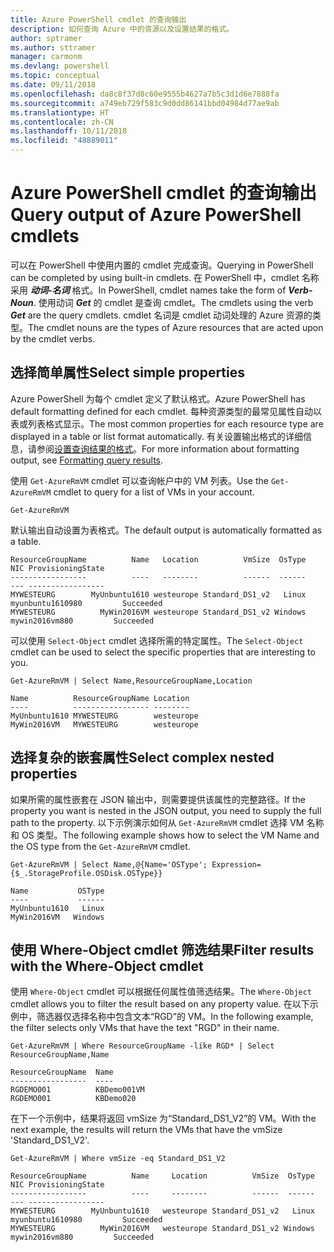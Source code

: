 ```yaml
---
title: Azure PowerShell cmdlet 的查询输出
description: 如何查询 Azure 中的资源以及设置结果的格式。
author: sptramer
ms.author: sttramer
manager: carmonm
ms.devlang: powershell
ms.topic: conceptual
ms.date: 09/11/2018
ms.openlocfilehash: da8c8f37d8c60e9555b4627a7b5c3d1d6e7888fa
ms.sourcegitcommit: a749eb729f583c9d0dd86141bbd04984d77ae9ab
ms.translationtype: HT
ms.contentlocale: zh-CN
ms.lasthandoff: 10/11/2018
ms.locfileid: "48889011"
---
```

# <a name="query-output-of-azure-powershell-cmdlets"></a><span data-ttu-id="18a51-103">Azure PowerShell cmdlet 的查询输出</span><span class="sxs-lookup"><span data-stu-id="18a51-103">Query output of Azure PowerShell cmdlets</span></span>

<span data-ttu-id="18a51-104">可以在 PowerShell 中使用内置的 cmdlet 完成查询。</span><span class="sxs-lookup"><span data-stu-id="18a51-104">Querying in PowerShell can be completed by using built-in cmdlets.</span></span> <span data-ttu-id="18a51-105">在 PowerShell 中，cmdlet 名称采用 **_动词-名词_** 格式。</span><span class="sxs-lookup"><span data-stu-id="18a51-105">In PowerShell, cmdlet names take the form of **_Verb-Noun_**.</span></span> <span data-ttu-id="18a51-106">使用动词 **_Get_** 的 cmdlet 是查询 cmdlet。</span><span class="sxs-lookup"><span data-stu-id="18a51-106">The cmdlets using the verb **_Get_** are the query cmdlets.</span></span> <span data-ttu-id="18a51-107">cmdlet 名词是 cmdlet 动词处理的 Azure 资源的类型。</span><span class="sxs-lookup"><span data-stu-id="18a51-107">The cmdlet nouns are the types of Azure resources that are acted upon by the cmdlet verbs.</span></span>

## <a name="select-simple-properties"></a><span data-ttu-id="18a51-108">选择简单属性</span><span class="sxs-lookup"><span data-stu-id="18a51-108">Select simple properties</span></span>

<span data-ttu-id="18a51-109">Azure PowerShell 为每个 cmdlet 定义了默认格式。</span><span class="sxs-lookup"><span data-stu-id="18a51-109">Azure PowerShell has default formatting defined for each cmdlet.</span></span> <span data-ttu-id="18a51-110">每种资源类型的最常见属性自动以表或列表格式显示。</span><span class="sxs-lookup"><span data-stu-id="18a51-110">The most common properties for each resource type are displayed in a table or list format automatically.</span></span> <span data-ttu-id="18a51-111">有关设置输出格式的详细信息，请参阅[设置查询结果的格式](formatting-output.md)。</span><span class="sxs-lookup"><span data-stu-id="18a51-111">For more information about formatting output, see [Formatting query results](formatting-output.md).</span></span>

<span data-ttu-id="18a51-112">使用 `Get-AzureRmVM` cmdlet 可以查询帐户中的 VM 列表。</span><span class="sxs-lookup"><span data-stu-id="18a51-112">Use the `Get-AzureRmVM` cmdlet to query for a list of VMs in your account.</span></span>

```azurepowershell-interactive
Get-AzureRmVM
```

<span data-ttu-id="18a51-113">默认输出自动设置为表格式。</span><span class="sxs-lookup"><span data-stu-id="18a51-113">The default output is automatically formatted as a table.</span></span>

```output
ResourceGroupName          Name   Location          VmSize  OsType              NIC ProvisioningState
-----------------          ----   --------          ------  ------              --- -----------------
MYWESTEURG        MyUnbuntu1610 westeurope Standard_DS1_v2   Linux myunbuntu1610980         Succeeded
MYWESTEURG          MyWin2016VM westeurope Standard_DS1_v2 Windows   mywin2016vm880         Succeeded
```

<span data-ttu-id="18a51-114">可以使用 `Select-Object` cmdlet 选择所需的特定属性。</span><span class="sxs-lookup"><span data-stu-id="18a51-114">The `Select-Object` cmdlet can be used to select the specific properties that are interesting to you.</span></span>

```azurepowershell-interactive
Get-AzureRmVM | Select Name,ResourceGroupName,Location
```

```output
Name          ResourceGroupName Location
----          ----------------- --------
MyUnbuntu1610 MYWESTEURG        westeurope
MyWin2016VM   MYWESTEURG        westeurope
```

## <a name="select-complex-nested-properties"></a><span data-ttu-id="18a51-115">选择复杂的嵌套属性</span><span class="sxs-lookup"><span data-stu-id="18a51-115">Select complex nested properties</span></span>

<span data-ttu-id="18a51-116">如果所需的属性嵌套在 JSON 输出中，则需要提供该属性的完整路径。</span><span class="sxs-lookup"><span data-stu-id="18a51-116">If the property you want is nested in the JSON output, you need to supply the full path to the property.</span></span> <span data-ttu-id="18a51-117">以下示例演示如何从 `Get-AzureRmVM` cmdlet 选择 VM 名称和 OS 类型。</span><span class="sxs-lookup"><span data-stu-id="18a51-117">The following example shows how to select the VM Name and the OS type from the `Get-AzureRmVM` cmdlet.</span></span>

```azurepowershell-interactive
Get-AzureRmVM | Select Name,@{Name='OSType'; Expression={$_.StorageProfile.OSDisk.OSType}}
```

```output
Name           OSType
----           ------
MyUnbuntu1610   Linux
MyWin2016VM   Windows
```

## <a name="filter-results-with-the-where-object-cmdlet"></a><span data-ttu-id="18a51-118">使用 Where-Object cmdlet 筛选结果</span><span class="sxs-lookup"><span data-stu-id="18a51-118">Filter results with the Where-Object cmdlet</span></span>

<span data-ttu-id="18a51-119">使用 `Where-Object` cmdlet 可以根据任何属性值筛选结果。</span><span class="sxs-lookup"><span data-stu-id="18a51-119">The `Where-Object` cmdlet allows you to filter the result based on any property value.</span></span> <span data-ttu-id="18a51-120">在以下示例中，筛选器仅选择名称中包含文本“RGD”的 VM。</span><span class="sxs-lookup"><span data-stu-id="18a51-120">In the following example, the filter selects only VMs that have the text "RGD" in their name.</span></span>

```azurepowershell-interactive
Get-AzureRmVM | Where ResourceGroupName -like RGD* | Select ResourceGroupName,Name
```

```output
ResourceGroupName  Name
-----------------  ----
RGDEMO001          KBDemo001VM
RGDEMO001          KBDemo020
```

<span data-ttu-id="18a51-121">在下一个示例中，结果将返回 vmSize 为“Standard_DS1_V2”的 VM。</span><span class="sxs-lookup"><span data-stu-id="18a51-121">With the next example, the results will return the VMs that have the vmSize 'Standard_DS1_V2'.</span></span>

```azurepowershell-interactive
Get-AzureRmVM | Where vmSize -eq Standard_DS1_V2
```

```output
ResourceGroupName          Name     Location          VmSize  OsType              NIC ProvisioningState
-----------------          ----     --------          ------  ------              --- -----------------
MYWESTEURG        MyUnbuntu1610   westeurope Standard_DS1_v2   Linux myunbuntu1610980         Succeeded
MYWESTEURG          MyWin2016VM   westeurope Standard_DS1_v2 Windows   mywin2016vm880         Succeeded
```